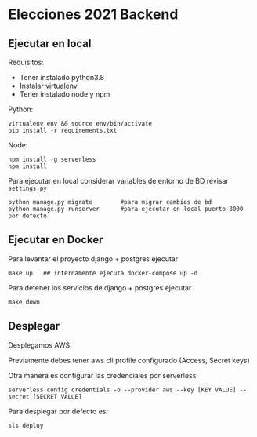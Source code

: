 # Elecciones 2021 Backend

## Ejecutar en local  

Requisitos:
- Tener instalado python3.8
- Instalar virtualenv
- Tener instalado node y npm 


Python:

    virtualenv env && source env/bin/activate
    pip install -r requirements.txt

Node:

    npm install -g serverless
    npm install

Para ejecutar en local  considerar variables de entorno  de BD revisar `settings.py` 

    python manage.py migrate        #para migrar cambios de bd
    python manage.py runserver      #para ejecutar en local puerto 8000 por defecto

## Ejecutar en Docker 

Para levantar el proyecto django + postgres ejecutar 

    make up   ## internamente ejecuta docker-compose up -d 

Para detener los servicios de django + postgres ejecutar 

    make down


## Desplegar 

Desplegamos AWS:

Previamente debes tener aws cli profile configurado (Access, Secret keys)

Otra manera es configurar las credenciales por serverless

    serverless config credentials -o --provider aws --key [KEY VALUE] --secret [SECRET VALUE]


Para desplegar por defecto es:

    sls deploy